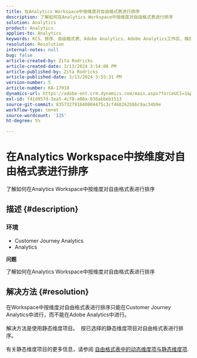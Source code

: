 ```yaml
---
title: 在Analytics Workspace中按维度对自由格式表进行排序
description: 了解如何在Analytics Workspace中按维度对自由格式表进行排序
solution: Analytics
product: Analytics
applies-to: Analytics
keywords: KCS、排序、自由格式表、Adobe Analytics、Adobe Analytics工作区、维度、操作方法
resolution: Resolution
internal-notes: null
bug: false
article-created-by: Zita Rodricks
article-created-date: 3/13/2024 3:54:08 PM
article-published-by: Zita Rodricks
article-published-date: 3/13/2024 3:55:31 PM
version-number: 5
article-number: KA-17910
dynamics-url: https://adobe-ent.crm.dynamics.com/main.aspx?forceUCI=1&pagetype=entityrecord&etn=knowledgearticle&id=3bd143e9-51e1-ee11-904d-6045bd0065b6
exl-id: f41d957d-3ea5-4cf0-a00a-036abbeb1513
source-git-commit: 835732791640004475c3cf468262bbbc9ac34b9e
workflow-type: tm+mt
source-wordcount: '125'
ht-degree: 5%

---
```


# 在Analytics Workspace中按维度对自由格式表进行排序


了解如何在Analytics Workspace中按维度对自由格式表进行排序

## 描述 {#description}


### <b>环境</b>

- Customer Journey Analytics
- Analytics




<b>问题</b>

了解如何在Analytics Workspace中按维度对自由格式表进行排序


## 解决方法 {#resolution}

在Workspace中按维度对自由格式表进行排序只能在Customer Journey Analytics中进行，而不能在Adobe Analytics中进行。<br> <br>解决方法是使用静态维度项目。  按已选择的静态维度项目对自由格式表进行排序。<br> <br>有关静态维度项目的更多信息，请参阅 [自由格式表中的动态维度项与静态维度项](https://experienceleague.adobe.com/docs/analytics/analyze/analysis-workspace/visualizations/freeform-table/column-row-settings/manual-vs-dynamic-rows.html?lang=en).
